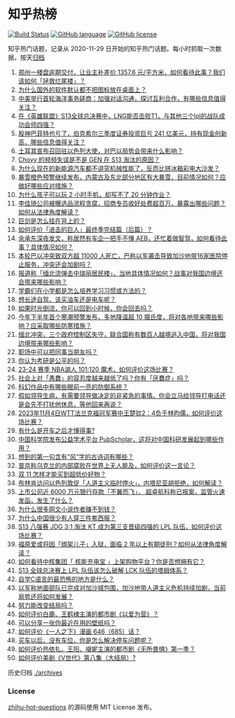 # 知乎热榜
[![Build Status](https://github.com/ToWeLong/zhihu-hot-questions/workflows/CI/badge.svg)](https://github.com/ToWeLong/zhihu-hot-questions/actions)
[![GitHub language](https://img.shields.io/badge/language-golang-orange.svg)](https://golang.org/)
[![GitHub license](https://img.shields.io/github/license/ToWeLong/zhihu-hot-questions)](https://github.com/ToWeLong/zhihu-hot-questions/blob/main/LICENSE)

知乎热门话题，记录从 2020-11-29 日开始的知乎热门话题。每小时抓取一次数据，按天[归档](./archives)

<!-- BEGIN -->

1. [郑州一楼盘逾期交付，让业主补差价 1357.6 元/平方米，如何看待此事？我们该如何「拯救烂尾楼」？](https://www.zhihu.com/question/628924622)
1. [为什么国外的软件默认都不把图标放在桌面上？](https://www.zhihu.com/question/628350508)
1. [中美举行首轮海洋事务磋商：加强对话沟通，探讨互利合作，有哪些信息值得关注？](https://www.zhihu.com/question/629069213)
1. [在《英雄联盟》S13全球总决赛中，LNG能否击败T1，与其他三个lpl的战队成功会师四强？](https://www.zhihu.com/question/629083946)
1. [股神巴菲特也亏了，伯克希尔三季度证券投资巨亏 241 亿美元，持有现金创新高，哪些信息值得关注？](https://www.zhihu.com/question/629141649)
1. [土耳其宣布召回驻以色列大使，对巴以局势会带来什么影响？](https://www.zhihu.com/question/629138041)
1. [Chovy 的频频失误是不是 GEN 在 S13 淘汰的原因？](https://www.zhihu.com/question/628976494)
1. [为什么现在的新能源汽车都不讲究机械性能了，反而比拼冰箱彩电大沙发？](https://www.zhihu.com/question/628681392)
1. [暴雪橙色预警继续发布，内蒙古及东北部分地区有大暴雪，目前情况如何？应做好哪些应对措施？](https://www.zhihu.com/question/629133795)
1. [为什么孩子可以玩 2 小时手机，却写不了 20 分钟作业？](https://www.zhihu.com/question/624415766)
1. [李佳琦公司被曝选品流程贪腐，招商专员收好处费超百万，暴露出哪些问题？如何从法律角度解读？](https://www.zhihu.com/question/629074639)
1. [巨剑是怎么挂在背上的？](https://www.zhihu.com/question/66869600)
1. [如何评价「进击的巨人」最终季完结篇（后篇）？](https://www.zhihu.com/question/629108941)
1. [余承东深夜发文，称居然有车企一把手不懂 AEB，还忙着做智驾，如何看待此事？具体情况如何？](https://www.zhihu.com/question/629071552)
1. [本轮巴以冲突致双方超 11000 人死亡，巴称以军袭击导致加沙地带16家医院停止服务，冲突还会加剧吗？](https://www.zhihu.com/question/629084381)
1. [报道称「缅北流弹击中瑞丽居民楼」，当地具体情况如何？战事对我国边境还会带来哪些影响？](https://www.zhihu.com/question/629066920)
1. [学霸们在小学都是怎么培养学习习惯或方法的？](https://www.zhihu.com/question/553927328)
1. [想长途自驾，该买油车还是电车呢？](https://www.zhihu.com/question/624531015)
1. [如果时光倒流，你可以回到小时候，你会回去吗？](https://www.zhihu.com/question/621268845)
1. [今年下半年首个寒潮预警发布，多地降温超 10 摄氏度，将对各地带来哪些影响？应采取哪些防寒措施？](https://www.zhihu.com/question/629063740)
1. [缅北冲突，三个政府控制区失守，联合国称有数百人越境逃入中国，将对我国边境带来哪些影响？](https://www.zhihu.com/question/629082385)
1. [职场中可以把同事当朋友吗？](https://www.zhihu.com/question/628668338)
1. [你认为考研是公平的吗？](https://www.zhihu.com/question/628374199)
1. [23-24 赛季 NBA湖人 101:120 魔术，如何评价这场比赛？](https://www.zhihu.com/question/629131246)
1. [社会上对「愚蠢」的容忍度越来越低了吗？你有「厌蠢症」吗？](https://www.zhihu.com/question/628786473)
1. [科幻作品中有哪些眼前一亮的防御系统？](https://www.zhihu.com/question/628506904)
1. [假如领导生病，有需要领导做决定的非紧急的事情。你会立马给领导打电话还是会先不打扰他休息，等他回来再说？](https://www.zhihu.com/question/628375981)
1. [2023年11月4日WTT法兰克福冠军赛中王楚钦2：4负于林昀儒，如何评价这场比赛？](https://www.zhihu.com/question/629109637)
1. [有什么是开车之后才懂得事?](https://www.zhihu.com/question/626975302)
1. [中国科学院发布公益学术平台 PubScholar，这将对中国科研发展起到哪些作用？](https://www.zhihu.com/question/628709250)
1. [想到的第一句含有“风”字的古诗词有哪些？](https://www.zhihu.com/question/629073741)
1. [普京称乌克兰的内部腐败在世界上无人能及，如何评价这一言论？](https://www.zhihu.com/question/629069974)
1. [双 11 怎样才能买到超低价好物？](https://www.zhihu.com/question/629143735)
1. [布林肯访问以色列敦促「人道主义临时停火」，内塔尼亚胡拒绝，如何解读？](https://www.zhihu.com/question/629046663)
1. [上市公司近 6000 万元银行存款「不翼而飞」， 超卓航科称已报案，监管火速发函，发生了什么？](https://www.zhihu.com/question/629047866)
1. [为什么很多网文小说作者赚不到钱？](https://www.zhihu.com/question/622519699)
1. [为什么中国很少有人穿三件套西服？](https://www.zhihu.com/question/26913812)
1. [S13 八强赛 JDG 3:1 淘汰 KT 成为第三支晋级四强的 LPL 队伍，如何评价这场比赛？](https://www.zhihu.com/question/629068455)
1. [福原爱或将因「绑架儿子」入狱，面临 2 年以上有期徒刑？如何从法律角度解读？](https://www.zhihu.com/question/629152400)
1. [如何看待中核集团「 核能充电宝 」上架购物平台？你是否想拥有它？](https://www.zhihu.com/question/628633584)
1. [S13 全球总决赛上 LPL 队伍该怎么破解 LCK 队伍的塔姆体系？](https://www.zhihu.com/question/628490915)
1. [自学C语言的最恐怖的地方是什么？](https://www.zhihu.com/question/628134205)
1. [以军称地面部队已完成对加沙城包围，加沙地带人道主义危机持续加剧，当前局势还将如何发展？](https://www.zhihu.com/question/628908067)
1. [努力能改变结局吗？](https://www.zhihu.com/question/629088956)
1. [如何评价白鹿、王鹤棣主演的都市剧《以爱为营》？](https://www.zhihu.com/question/628959130)
1. [可以分享一张你最近在用的壁纸吗？](https://www.zhihu.com/question/620465694)
1. [如何评价《一人之下》漫画 646（685）话？](https://www.zhihu.com/question/628882369)
1. [买车以后，没有车位，你是怎么解决停车问题呢？](https://www.zhihu.com/question/628602795)
1. [如何评价热依扎、王阳、啜妮主演的都市剧《无所畏惧》第一季？](https://www.zhihu.com/question/628953038)
1. [如何评价美剧《V世代》第八集（大结局）?](https://www.zhihu.com/question/628935341)

<!-- END -->

历史归档 [./archives](./archives)


### License
[zhihu-hot-questions](https://github.com/towelong/zhihu-hot-questions) 的源码使用 MIT License 发布。